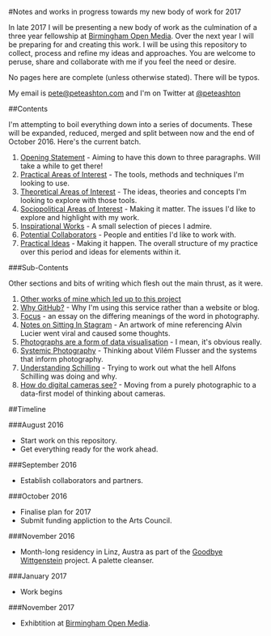 #Notes and works in progress towards my new body of work for 2017

In late 2017 I will be presenting a new body of work as the culmination of a three year fellowship at [Birmingham Open Media](http://bom.org.uk). Over the next year I will be preparing for and creating this work. I will be using this repository to collect, process and refine my ideas and approaches. You are welcome to peruse, share and collaborate with me if you feel the need or desire. 

No pages here are complete (unless otherwise stated). There will be typos. 

My email is pete@peteashton.com and I'm on Twitter at [@peteashton](http://twitter.com/peteashton)

##Contents

I'm attempting to boil everything down into a series of documents. These will be expanded, reduced, merged and split between now and the end of October 2016. Here's the current batch. 

1.	[Opening Statement](https://github.com/peteash10/2017-body-of-work/blob/master/words/1%20-%20Opening%20Statement.md) - Aiming to have this down to three paragraphs. Will take a while to get there!
2.	[Practical Areas of Interest](https://github.com/peteash10/2017-body-of-work/blob/master/words/2%20-%20Practical%20Areas%20of%20Interest.md) - The tools, methods and techniques I'm looking to use. 
3.	[Theoretical Areas of Interest](https://github.com/peteash10/2017-body-of-work/blob/master/words/3%20-%20Theoretical%20Areas%20of%20Interest.md) - The ideas, theories and concepts I'm looking to explore with those tools. 
4. [Sociopolitical Areas of Interest](https://github.com/peteash10/2017-body-of-work/blob/master/words/4%20-%20Sociopolitical%20Areas%20of%20Interest.md) - Making it matter. The issues I'd like to explore and highlight with my work.
5. [Inspirational Works](https://github.com/peteash10/2017-body-of-work/blob/master/words/5%20-%20Inspirational%20Works.md) - A small selection of pieces I admire. 
6. [Potential Collaborators](https://github.com/peteash10/2017-body-of-work/blob/master/words/6%20-%20Potential%20Collaborators.md) - People and entities I'd like to work with.
7. [Practical Ideas](https://github.com/peteash10/2017-body-of-work/blob/master/words/7%20-%20Practical%20Plan.md) - Making it happen. The overall structure of my practice over this period and ideas for elements within it.

###Sub-Contents

Other sections and bits of writing which flesh out the main thrust, as it were. 

1. [Other works of mine which led up to this project](https://github.com/peteash10/2017-body-of-work/tree/master/words/Other-Works)
2. [Why GitHub?](https://github.com/peteash10/2017-body-of-work/blob/master/words/Misc-Texts/Why%20Github.md) - Why I'm using this service rather than a website or blog. 
3. [Focus](https://github.com/peteash10/2017-body-of-work/blob/master/words/Essays/Focus.md) - an essay on the differing meanings of the word in photography. 
4. [Notes on Sitting In Stagram](https://github.com/peteash10/2017-body-of-work/blob/master/words/Essays/Notes%20on%20Sitting%20In%20Stagram.md) - An artwork of mine referencing Alvin Lucier went viral and caused some thoughts. 
5. [Photographs are a form of data visualisation](https://github.com/peteash10/2017-body-of-work/blob/master/words/Essays/Photographs%20are%20a%20form%20of%20data%20visualisation.md) - I mean, it's obvious really. 
6. [Systemic Photography](https://github.com/peteash10/2017-body-of-work/blob/master/words/Essays/Systemic%20Photography.md) - Thinking about Vilém Flusser and the systems that inform photography.
7. [Understanding Schilling](https://github.com/peteash10/2017-body-of-work/blob/master/words/Essays/Understanding%20Schilling.md) - Trying to work out what the hell Alfons Schilling was doing and why. 
8. [How do digital cameras see?](https://github.com/peteash10/2017-body-of-work/blob/master/words/Essays/How%20do%20digital%20cameras%20see.md) - Moving from a purely photographic to a data-first model of thinking about cameras.

##Timeline

###August 2016

* Start work on this repository. 
* Get everything ready for the work ahead.

###September 2016

* Establish collaborators and partners.

###October 2016

* Finalise plan for 2017 
* Submit funding appliction to the Arts Council. 

###November 2016

* Month-long residency in Linz, Austra as part of the [Goodbye Wittgenstein](http://qujochoe.org/goodbye-wittgenstein/) project. A palette cleanser.

###January 2017

* Work begins

###November 2017

* Exhibtition at [Birmingham Open Media](http://bom.org.uk).




